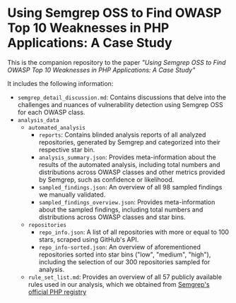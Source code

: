 # Using Semgrep OSS to Find OWASP Top 10 Weaknesses in PHP Applications: A Case Study

This is the companion repository to the paper *"Using Semgrep OSS to Find OWASP Top 10 Weaknesses in PHP Applications: A Case Study"*

It includes the following information: 

- `semgrep_detail_discussion.md`: Contains discussions that delve into the challenges and nuances of vulnerability detection using Semgrep OSS for each OWASP class.
- `analysis_data`
    - `automated_analysis`
        - `reports`: Contains blinded analysis reports of all analyzed repositories, generated by Semgrep and categorized into their respective star bin.
        - `analysis_summary.json`: Provides meta-information about the results of the automated analysis, including total numbers and distributions across OWASP classes and other metrics provided by Semgrep, such as confidence or likelihood.
        - `sampled_findings.json`: An overview of all 98 sampled findings we manually validated.
        - `sampled_findings_overview.json`: Provides meta-information about the sampled findings, including total numbers and distributions across OWASP classes and star bins.
    - `repositories`
        - `repo_info.json`: A list of all repositories with more or equal to 100 stars, scraped using GitHub's API.
        - `repo_info-sorted.json`: An overview of aforementioned repositories sorted into star bins ("low", "medium", "high"), including the selection of our 300 repositories sampled for analysis.
    - `rule_set_list.md`: Provides an overview of all 57 publicly available rules used in our analysis, which we obtained from [Semgrep's official PHP registry](https://github.com/semgrep/semgrep-rules/tree/develop/php)
